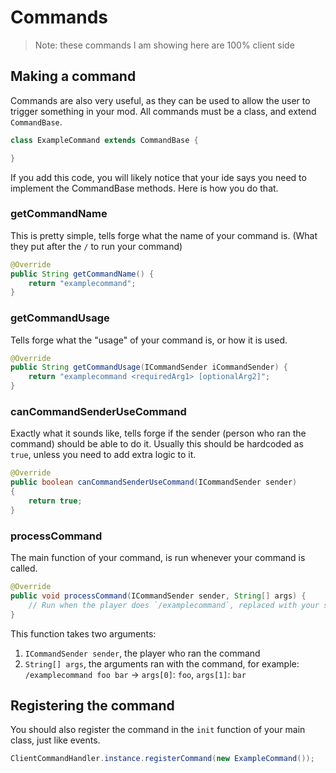 # Commands

> Note: these commands I am showing here are 100% client side

## Making a command

Commands are also very useful, as they can be used to allow the user to trigger something in your mod. All commands must be a class, and extend `CommandBase`.

```java
class ExampleCommand extends CommandBase {

}
```

If you add this code, you will likely notice that your ide says you need to implement the CommandBase methods. Here is how you do that.

### getCommandName

This is pretty simple, tells forge what the name of your command is. (What they put after the `/` to run your command)

```java
@Override
public String getCommandName() {
    return "examplecommand";
}
```

### getCommandUsage

Tells forge what the "usage" of your command is, or how it is used.

```java
@Override
public String getCommandUsage(ICommandSender iCommandSender) {
    return "examplecommand <requiredArg1> [optionalArg2]";
}
```

### canCommandSenderUseCommand

Exactly what it sounds like, tells forge if the sender (person who ran the command) should be able to do it. Usually this should be hardcoded as `true`, unless you need to add extra logic to it.


```java
@Override
public boolean canCommandSenderUseCommand(ICommandSender sender)
{
    return true;
}
```

### processCommand

The main function of your command, is run whenever your command is called.

```java
@Override
public void processCommand(ICommandSender sender, String[] args) {
    // Run when the player does `/examplecommand`, replaced with your specified command name of course
}
```

This function takes two arguments:
1. `ICommandSender sender`, the player who ran the command
2. `String[] args`, the arguments ran with the command, for example: `/examplecommand foo bar` -> `args[0]`: `foo`, `args[1]`: `bar`

## Registering the command

You should also register the command in the `init` function of your main class, just like events.

```java
ClientCommandHandler.instance.registerCommand(new ExampleCommand());
```
